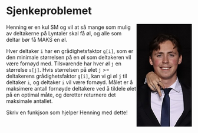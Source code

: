 # Sjenkeproblemet

<img src="img/henning.jpg" alt="Alt Text" width="150" align="right">

Henning er en kul SM og vil at så mange som mulig av deltakerne på Lyntaler skal få øl, og alle som deltar bør få MAKS en øl.

Hver deltaker `i` har en grådighetsfaktor `g[i]`, som er den minimale størrelsen på en øl som deltakeren vil være fornøyd med. Tilsvarende har hver øl `j` en størrelse `s[j]`. Hvis størrelsen på ølet `j` >= deltakerens grådighetsfaktor `g[i]`, kan vi gi øl `j` til deltaker `i`, og deltaker `i` vil være fornøyd. Målet er å maksimere antall fornøyde deltakere ved å tildele ølet på en optimal måte, og deretter returnere det maksimale antallet.

Skriv en funkjson som hjelper Henning med dette!


